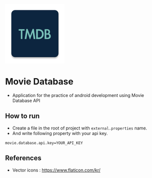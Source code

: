 ![logo](arts/logo.png)

# Movie Database
- Application for the practice of android development using Movie Database API

## How to run
- Create a file in the root of project with `external.properties` name.
- And write following property with your api key.

```
movie.database.api.key=YOUR_API_KEY
```

## References
- Vector icons : https://www.flaticon.com/kr/